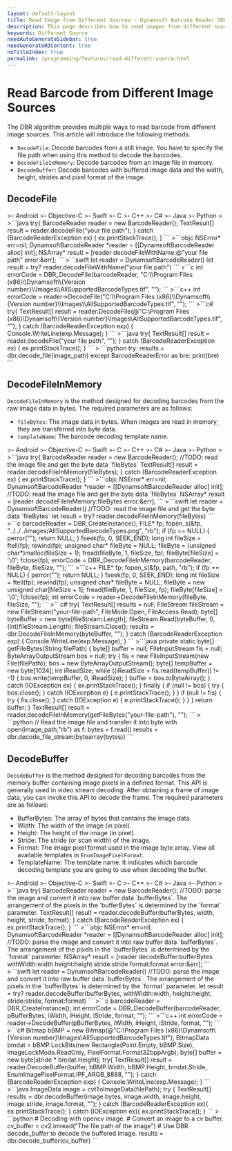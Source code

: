 ```yaml
---
layout: default-layout
title: Read Image from Different Sources - Dynamsoft Barcode Reader SDK
description: This page describes how to read images from different sources in Dynamsoft Barcode Reader SDK.
keywords: Different Source
needAutoGenerateSidebar: true
needGenerateH3Content: true
noTitleIndex: true
permalink: /programming/features/read-different-source.html
---
```


# Read Barcode from Different Image Sources

The DBR algorithm provides multiple ways to read barcode from different image sources. This article will introduce the following methods.

- `DecodeFile`: Decode barcodes from a still image. You have to specify the file path when using this method to decode the barcodes.
- `DecodeFileInMemory`: Decode barcodes from an image file in memory.
- `DecodeBuffer`: Decode barcodes with buffered image data and the width, height, strides and pixel format of the image.

## DecodeFile

<div class="sample-code-prefix template2"></div>
   >- Android
   >- Objective-C
   >- Swift
   >- C
   >- C++
   >- C#
   >- Java
   >- Python
   >
>```java
try{
   BarcodeReader reader = new BarcodeReader();
   TextResult[] result = reader.decodeFile("your file path");
} catch (BarcodeReaderException ex) {
   ex.printStackTrace();
}
```
>```objc
NSError* err=nil;
DynamsoftBarcodeReader *reader = [[DynamsoftBarcodeReader alloc] init];
NSArray<iTextResult*>* result = [reader decodeFileWithName:@"your file path" error:&err];
```
>```swift
let reader = DynamsoftBarcodeReader()
let result = try? reader.decodeFileWithName("your file path")
```
>```c
int errorCode = DBR_DecodeFile(barcodeReader, "C:\\Program Files (x86)\\Dynamsoft\\{Version number}\\Images\\AllSupportedBarcodeTypes.tif", "");
```
>```c++
int errorCode = reader->DecodeFile("C:\\Program Files (x86)\\Dynamsoft\\{Version number}\\Images\\AllSupportedBarcodeTypes.tif", "");
```
>```c#
try{
   TextResult[] result = reader.DecodeFile(@"C:\Program Files (x86)\Dynamsoft\{Version number}\Images\AllSupportedBarcodeTypes.tif", "");
} catch (BarcodeReaderException exp) {
   Console.WriteLine(exp.Message);
}
```
>```java
try{
   TextResult[] result = reader.decodeFile("your file path", "");
} catch (BarcodeReaderException ex) {
   ex.printStackTrace();
}
```
>
```python
try:
   results = dbr.decode_file(image_path)
   except BarcodeReaderError as bre:
      print(bre)
```

## DecodeFileInMemory

`DecodeFileInMemory` is the method designed for decoding barcodes from the raw image data in bytes. The required parameters are as follows:

- `fileBytes`: The image data in bytes. When images are read in memory, they are transferred into byte data.
- `templateName`: The barcode decoding template name.

<div class="sample-code-prefix template2"></div>
   >- Android
   >- Objective-C
   >- Swift
   >- C
   >- C++
   >- C#
   >- Java
   >- Python
   >
>```java
try{
   BarcodeReader reader = new BarcodeReader();
   //TODO: read the image file and get the byte data `fileBytes`
   TextResult[] result = reader.decodeFileInMemory(fileBytes);
} catch (BarcodeReaderException ex) {
   ex.printStackTrace();
}
```
>```objc
NSError* err=nil;
DynamsoftBarcodeReader *reader = [[DynamsoftBarcodeReader alloc] init];
//TODO: read the image file and get the byte data `fileBytes`
NSArray<iTextResult*>* result = [reader decodeFileInMemory:fileBytes error:&err];
```
>```swift
let reader = DynamsoftBarcodeReader()
//TODO: read the image file and get the byte data `fileBytes`
let result = try? reader.decodeFileInMemory(fileBytes)
```
>```c
barcodeReader = DBR_CreateInstance();
FILE* fp;
fopen_s(&fp, "../../../images/AllSupportedBarcodeTypes.png", "rb");
if (fp == NULL) {
   perror("");
   return NULL;
}
fseek(fp, 0, SEEK_END);
long int fileSize = ftell(fp);
rewind(fp);
unsigned char* fileByte = NULL;
fileByte = (unsigned char*)malloc(fileSize + 1);
fread(fileByte, 1, fileSize, fp);
fileByte[fileSize] = '\0';
fclose(fp);
errorCode = DBR_DecodeFileInMemory(barcodeReader, fileByte, fileSize, "");
```
>```c++
FILE* fp;
fopen_s(&fp, path, "rb");
if (fp == NULL) {
   perror("");
   return NULL;
}
fseek(fp, 0, SEEK_END);
long int fileSize = ftell(fp);
rewind(fp);
unsigned char* fileByte = NULL;
fileByte = new unsigned char[fileSize + 1];
fread(fileByte, 1, fileSize, fp);
fileByte[fileSize] = '\0';
fclose(fp);
int errorCode = reader->DecodeFileInMemory(fileByte, fileSize, "");
```
>```c#
try{
   TextResult[] results = null;
   FileStream fileStream = new FileStream("your-file-path", FileMode.Open, FileAccess.Read);
   byte[] byteBuffer = new byte[fileStream.Length];
   fileStream.Read(byteBuffer, 0, (int)fileStream.Length);
   fileStream.Close();
   results = dbr.DecodeFileInMemory(byteBuffer, "");
} catch (BarcodeReaderException exp) {
   Console.WriteLine(exp.Message);
}
```
>```java
private static byte[] getFileBytes(String filePath) {
   byte[] buffer = null;
   FileInputStream fis = null;
   ByteArrayOutputStream bos = null;
   try {
      fis = new FileInputStream(new File(filePath));
      bos = new ByteArrayOutputStream();
      byte[] tempBuffer = new byte[1024];
      int iReadSize;
      while ((iReadSize = fis.read(tempBuffer)) != -1) {
         bos.write(tempBuffer, 0, iReadSize);
      }
      buffer = bos.toByteArray();
   } catch (IOException ex) {
      ex.printStackTrace();
   } finally {
      if (null != bos) {
         try {
            bos.close();
         } catch (IOException e) {
            e.printStackTrace();
         }
      }
      if (null != fis) {
         try {
            fis.close();
         } catch (IOException e) {
            e.printStackTrace();
         }
      }
   }
   return buffer;
}
TextResult[] result = reader.decodeFileInMemory(getFileBytes("your-file-path"), "");
```
>
```python
// Read the image file and transfer it into byte
with open(image_path,"rb") as f:
   bytes = f.read()
results = dbr.decode_file_stream(bytearray(bytes))
```

## DecodeBuffer

`DecodeBuffer` is the method designed for decoding barcodes from the memory buffer containing image pixels in a defined format. This API is generally used in video stream decoding. After obtaining a frame of image data, you can invoke this API to decode the frame. The required parameters are as follows:

- BufferBytes: The array of bytes that contains the image data.
- Width: The width of the image (in pixel).
- Height: The height of the image (in pixel).
- Stride: The stride (or scan width) of the image.
- Format: The image pixel format used in the image byte array. View all available templates in `EnumImagePixelFormat`.
- TemplateName: The template name. It indicates which barcode decoding template you are going to use when decoding the buffer.

<div class="sample-code-prefix template2"></div>
   >- Android
   >- Objective-C
   >- Swift
   >- C
   >- C++
   >- C#
   >- Java
   >- Python
   >
>```java
try{
   BarcodeReader reader = new BarcodeReader();
   //TODO: parse the image and convert it into raw buffer data `bufferBytes`. The arrangement of the pixels in the `bufferBytes` is determined by the `format` parameter.
   TextResult[] result = reader.decodeBuffer(bufferBytes, width, height, stride, format);
} catch (BarcodeReaderException ex) {
   ex.printStackTrace();
}
```
>```objc
NSError* err=nil;
DynamsoftBarcodeReader *reader = [[DynamsoftBarcodeReader alloc] init];
//TODO: parse the image and convert it into raw buffer data `bufferBytes`. The arrangement of the pixels in the `bufferBytes` is determined by the `format` parameter.
NSArray<iTextResult*>* result = [reader decodeBuffer:bufferBytes withWidth:width height:height stride:stride format:format error:&err];
```
>```swift
let reader = DynamsoftBarcodeReader()
//TODO: parse the image and convert it into raw buffer data `bufferBytes`. The arrangement of the pixels in the `bufferBytes` is determined by the `format` parameter.
let result = try? reader.decodeBuffer(bufferBytes, withWidth:width, height:height, stride:stride, format:format)
```
>```c
barcodeReader = DBR_CreateInstance();
int errorCode = DBR_DecodeBuffer(barcodeReader, pBufferBytes, iWidth, iHeight, iStride, format, "");
```
>```c++
int errorCode = reader->DecodeBuffer(pBufferBytes, iWidth, iHeight, iStride, format, "");
```
>```c#
Bitmap bBMP = new Bitmap(@"C:\Program Files (x86)\Dynamsoft\{Version number}\Images\AllSupportedBarcodeTypes.tif");
BitmapData bmdat = bBMP.LockBits(new Rectangle(Point.Empty, bBMP.Size), ImageLockMode.ReadOnly, PixelFormat.Format32bppArgb);
byte[] buffer = new byte[stride * bmdat.Height];
try{
   TextResult[] result = reader.DecodeBuffer(buffer, bBMP.Width, bBMP.Height, bmdat.Stride, EnumImagePixelFormat.IPF_ARGB_8888, "");
} catch (BarcodeReaderException exp) {
   Console.WriteLine(exp.Message);
}
```
>```java
ImageData image = cvtToImageData(filePath);
try {
   TextResult[] results = dbr.decodeBuffer(image.bytes, image.width, image.height, image.stride, image.format, "");
} catch (BarcodeReaderException ex){
   ex.printStackTrace();
} catch (IOException ex){
   ex.printStackTrace();
}
```
>
```python
# Decoding with opencv image.
# Convert an image to a cv buffer.
cv_buffer = cv2.imread("The file path of the image")
# Use DBR decode_buffer to decode the buffered image.
results = dbr.decode_buffer(cv_buffer)
```
